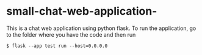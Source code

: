# small-chat-web-application-
This is a chat web application using python flask.
To run the application, go to the folder where you have the code and then run

`$ flask --app test run --host=0.0.0.0` 
